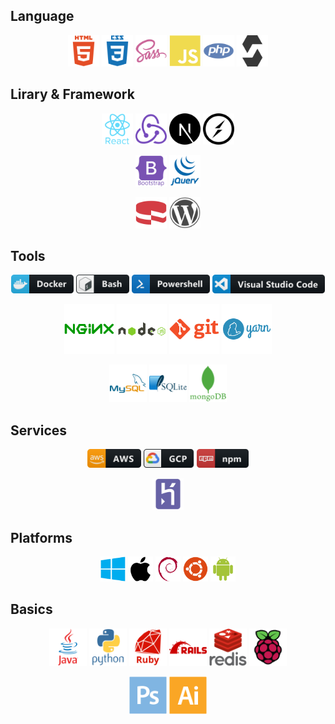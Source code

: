 ## Language

   <p align="center">
      <img alt="HTML5" src="https://raw.githubusercontent.com/devicons/devicon/master/icons/html5/html5-plain-wordmark.svg" height="50" />
      <img alt="CSS3" src="https://raw.githubusercontent.com/devicons/devicon/master/icons/css3/css3-plain-wordmark.svg" height="50" />
      <img alt="SASS" src="https://raw.githubusercontent.com/devicons/devicon/master/icons/sass/sass-original.svg" height="50" />
      <img alt="JavaScript" src="https://raw.githubusercontent.com/devicons/devicon/master/icons/javascript/javascript-plain.svg" height="50" />
      <img alt="PHP" src="https://raw.githubusercontent.com/devicons/devicon/master/icons/php/php-plain.svg" height="50" />
      <img alt="Solidity" src="https://raw.githubusercontent.com/devicons/devicon/master/icons/solidity/solidity-plain.svg" height="50" />

   </p>  
   
## Lirary & Framework
   <p align="center">
      <a href="https://reactjs.org/" target="_blank"><img alt="ReactJS" src="https://raw.githubusercontent.com/devicons/devicon/master/icons/react/react-original-wordmark.svg" height="50" /></a>
      <a href="https://redux.js.org/" target="_blank"><img alt="ReduxJS" src="https://raw.githubusercontent.com/devicons/devicon/master/icons/redux/redux-original.svg" height="50" /></a>
      <a href="https://nextjs.org/" target="_blank"><img alt="NextJS" src="https://raw.githubusercontent.com/devicons/devicon/master/icons/nextjs/nextjs-original.svg" height="50" /></a>   
      <a href="https://socket.io/" target="_blank"><img alt="SocketIO" src="https://raw.githubusercontent.com/devicons/devicon/master/icons/socketio/socketio-original.svg" height="50" /></a> 
   <p>

   <p align="center">
      <a href="https://getbootstrap.com/" target="_blank"><img alt="Boostrap" src="https://raw.githubusercontent.com/devicons/devicon/master/icons/bootstrap/bootstrap-plain-wordmark.svg" height="50" /></a> 
      <a href="https://jquery.com/" target="_blank"><img alt="jQuery" src="https://raw.githubusercontent.com/devicons/devicon/master/icons/jquery/jquery-plain-wordmark.svg" height="50" /></a> 
   </p>

   <p align="center">
      <a href="https://cakephp.org/" target="_blank"><img alt="CakePHP" src="https://raw.githubusercontent.com/devicons/devicon/master/icons/cakephp/cakephp-plain.svg" height="50" /></a>
      <a href="https://wordpress.org/" target="_blank"><img alt="WordPress" src="https://raw.githubusercontent.com/devicons/devicon/master/icons/wordpress/wordpress-plain.svg" height="50" /></a>
   </p>

## Tools
   <p align="center">
      <img src="https://raw.githubusercontent.com/MikeCodesDotNET/ColoredBadges/master/svg/dev/tools/docker.svg" height="30" />
      <img src="https://raw.githubusercontent.com/MikeCodesDotNET/ColoredBadges/master/svg/dev/tools/bash.svg" height="30" />
      <img src="https://raw.githubusercontent.com/MikeCodesDotNET/ColoredBadges/master/svg/dev/tools/powershell.svg" height="30" />
      <img src="https://raw.githubusercontent.com/MikeCodesDotNET/ColoredBadges/master/svg/dev/tools/visualstudio_code.svg" height="30" />
   </p>

   <p align="center">
      <img alt="Nginx" src="https://github.com/devicons/devicon/raw/master/icons/nginx/nginx-original.svg" height="80" />
      <img alt="NodeJS" src="https://raw.githubusercontent.com/devicons/devicon/master/icons/nodejs/nodejs-original-wordmark.svg" height="80" />
      <img alt="Git" src="https://raw.githubusercontent.com/devicons/devicon/master/icons/git/git-plain-wordmark.svg" height="80" />
      <img alt="Yarn" src="https://raw.githubusercontent.com/devicons/devicon/master/icons/yarn/yarn-original-wordmark.svg" height="80" />
   </p>

   <p align="center">
      <img src="https://raw.githubusercontent.com/devicons/devicon/master/icons/mysql/mysql-original-wordmark.svg" height="60" />
      <img src="https://raw.githubusercontent.com/devicons/devicon/master/icons/sqlite/sqlite-original-wordmark.svg" height="60" />
      <img src="https://raw.githubusercontent.com/devicons/devicon/master/icons/mongodb/mongodb-plain-wordmark.svg" height="60" />
      
   </p>

## Services
 <p align="center">
   <a href="https://aws.amazon.com/" target="_blank"><img alt="AWS" src="https://raw.githubusercontent.com/MikeCodesDotNET/ColoredBadges/master/svg/dev/services/aws.svg" height="30" /></a>
   <a href="https://cloud.google.com/" target="_blank"><img alt="GCP" src="https://raw.githubusercontent.com/MikeCodesDotNET/ColoredBadges/master/svg/dev/services/gcp.svg" height="30" /></a>
   <a href="https://www.npmjs.com/" target="_blank"><img alt="NPM" src="https://raw.githubusercontent.com/MikeCodesDotNET/ColoredBadges/master/svg/dev/services/npm.svg" height="30" /></a>
 </p>
 <p align="center"> 
    <a href="https://www.heroku.com/" target="_blank"><img alt="Heroku" src="https://raw.githubusercontent.com/devicons/devicon/master/icons/heroku/heroku-plain.svg" height="50" /></a>

 </p>

 ## Platforms
  <p align="center">
   <img alt="OS X" src="https://raw.githubusercontent.com/devicons/devicon/master/icons/windows8/windows8-original.svg" width="40" />
   <img alt="OS X" src="https://raw.githubusercontent.com/devicons/devicon/master/icons/apple/apple-original.svg" width="40" />
   <img alt="Debian" src="https://raw.githubusercontent.com/devicons/devicon/master/icons/debian/debian-original.svg" width="40" />
   <img alt="Ubuntu" src="https://raw.githubusercontent.com/devicons/devicon/master/icons/ubuntu/ubuntu-plain.svg" width="40" />
   <img alt="Android" src="https://raw.githubusercontent.com/devicons/devicon/master/icons/android/android-plain.svg" width="40" />
   
 </p>

 ## Basics
   <p align="center">
      <img alt="Java" src="https://raw.githubusercontent.com/devicons/devicon/master/icons/java/java-original-wordmark.svg" height="60" />
      <img alt="Ruby" src="https://raw.githubusercontent.com/devicons/devicon/master/icons/python/python-original-wordmark.svg" height="60" />
      <img alt="Python" src="https://raw.githubusercontent.com/devicons/devicon/master/icons/ruby/ruby-plain-wordmark.svg" height="60" />
      <img alt="Rails" src="https://raw.githubusercontent.com/devicons/devicon/master/icons/rails/rails-plain-wordmark.svg" height="60" />
      <img alt="Redis" src="https://raw.githubusercontent.com/devicons/devicon/master/icons/redis/redis-original-wordmark.svg" height="60" />
      <img alt="RaspberryPi" src="https://raw.githubusercontent.com/devicons/devicon/master/icons/raspberrypi/raspberrypi-original.svg" height="60" />

   </p>
   <p align="center">
      <img alt="Photoshop" src="https://raw.githubusercontent.com/devicons/devicon/master/icons/photoshop/photoshop-plain.svg" height="60" />
      <img alt="Illustrator" src="https://raw.githubusercontent.com/devicons/devicon/master/icons/illustrator/illustrator-plain.svg" height="60" />
   </p>
